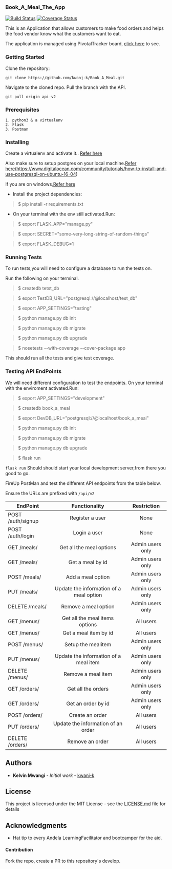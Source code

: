 ### Book_A_Meal_The_App
[![Build Status](https://travis-ci.org/kwanj-k/Book_A_Meal.svg?branch=api-v2)](https://travis-ci.org/kwanj-k/Book_A_Meal)  [![Coverage Status](https://coveralls.io/repos/github/kwanj-k/Book_A_Meal/badge.svg?branch=api-v2)](https://coveralls.io/github/kwanj-k/Book_A_Meal?branch=api-v2)


This is an Application that allows customers to make food orders and helps the food vendor know what the customers want to eat.

The application is managed using PivotalTracker board, [click here](https://www.pivotaltracker.com/n/projects/2165483) to see.

<!-- To see the API docs [click here](https://app.apiary.io/bookameal6/) -->
### Getting Started 

Clone the repository: 

```git clone https://github.com/kwanj-k/Book_A_Meal.git```

Navigate to the cloned repo. 
Pull the branch with the API.

```git pull origin api-v2```

### Prerequisites

```
1. python3 & a virtualenv
2. Flask
3. Postman
```

### Installing
Create a virtualenv and activate it.. [Refer here](https://docs.python.org/3/tutorial/venv.html)

Also make sure to setup postgres on your local machine.[Refer here](Ubuntu)(https://www.digitalocean.com/community/tutorials/how-to-install-and-use-postgresql-on-ubuntu-16-04)

If you are on windows,[Refer here](https://www.postgresql.org/download/windows/)

- Install the project dependencies:
> $ pip install -r requirements.txt
- On your terminal with the env still activated.Run:

> $ export FLASK_APP="manage.py"

> $ export SECRET="some-very-long-string-of-random-things"

> $ export FLASK_DEBUG=1

### Running Tests
To run tests,you will need to configure a database to run the tests on.

Run the following on your terminal.

> $ createdb tetst_db

> $ export TestDB_URL="postgresql://@localhost/test_db"

> $ export APP_SETTINGS="testing"

> $ python manage.py db init

> $ python manage.py db migrate

> $ python manage.py db upgrade

> $ nosetests --with-coverage --cover-package app

This should run all the tests and give test coverage.  

### Testing API EndPoints
We will need different configuration to test the endpoints.
On your terminal with the enviroment activated.Run:

> $ export APP_SETTINGS="development"

> $ createdb book_a_meal

> $ export DevDB_URL="postgresql://@localhost/book_a_meal"

> $ python manage.py db init

> $ python manage.py db migrate

> $ python manage.py db upgrade

> $ flask run

``` flask run ``` Should should start your local development server,from there you good to go.

FireUp PostMan and test the different API endpoints from the table below. 

Ensure the URLs are prefixed with ``` /api/v2 ```


| EndPoint                       | Functionality                           | Restriction                |
| -------------------------------|:---------------------------------------:|:--------------------------:|
| POST     /auth/signup          | Register a user                         | None                       |
| POST     /auth/login           | Login a user                            | None                       |
| GET      /meals/               | Get all the meal options                | Admin users only           |
| GET      /meals/ <mealId>      | Get  a meal by id                       | Admin users only           |
| POST     /meals/               | Add a meal option                       | Admin users only           |
| PUT      /meals/<mealId>       | Update the information of a meal option | Admin users only           |
| DELETE   /meals/<mealId>       | Remove a meal option                    | Admin users only           |
| GET      /menus/               | Get all the meal items options          | All users                  |
| GET      /menus/ <menuId>      | Get  a meal item by id                  | All users                  |
| POST     /menus/               | Setup the mealitem                      | Admin users only           |
| PUT      /menus/<menuId>       | Update the information of a meal item   | Admin users only           |
| DELETE   /menus/<menuId>       | Remove a meal item                      | Admin users only           |
| GET      /orders/              | Get all the orders                      | Admin users only           |
| GET      /orders/<orderId>     | Get  an order by id                     | Admin users only           |
| POST     /orders/              | Create an order                         | All users                  |
| PUT      /orders/<orderId>     | Update the information of an order      | All users                  |
| DELETE   /orders/<orderId>     | Remove an order                         | All users                  |

## Authors

* **Kelvin Mwangi** - *Initial work* - [kwanj-k](https://github.com/kwanj-k)

## License

This project is licensed under the MIT License - see the [LICENSE.md](LICENSE.md) file for details

## Acknowledgments

* Hat tip to every Andela LearningFacilitator and bootcamper for the aid.
#### Contribution
Fork the repo, create a PR to this repository's develop.
